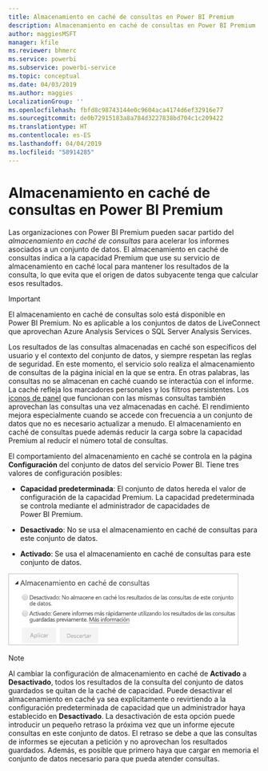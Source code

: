 ```yaml
---
title: Almacenamiento en caché de consultas en Power BI Premium
description: Almacenamiento en caché de consultas en Power BI Premium
author: maggiesMSFT
manager: kfile
ms.reviewer: bhmerc
ms.service: powerbi
ms.subservice: powerbi-service
ms.topic: conceptual
ms.date: 04/03/2019
ms.author: maggies
LocalizationGroup: ''
ms.openlocfilehash: fbfd8c98743144e0c9604aca4174d6ef32916e77
ms.sourcegitcommit: de0b72915183a8a784d3227838bd704c1c209422
ms.translationtype: HT
ms.contentlocale: es-ES
ms.lasthandoff: 04/04/2019
ms.locfileid: "58914285"
---
```

# <a name="query-caching-in-power-bi-premium"></a>Almacenamiento en caché de consultas en Power BI Premium

Las organizaciones con Power BI Premium pueden sacar partido del *almacenamiento en caché de consultas* para acelerar los informes asociados a un conjunto de datos. El almacenamiento en caché de consultas indica a la capacidad Premium que use su servicio de almacenamiento en caché local para mantener los resultados de la consulta, lo que evita que el origen de datos subyacente tenga que calcular esos resultados.

> [!IMPORTANT]
> El almacenamiento en caché de consultas solo está disponible en Power BI Premium. No es aplicable a los conjuntos de datos de LiveConnect que aprovechan Azure Analysis Services o SQL Server Analysis Services.

Los resultados de las consultas almacenadas en caché son específicos del usuario y el contexto del conjunto de datos, y siempre respetan las reglas de seguridad. En este momento, el servicio solo realiza el almacenamiento de consultas de la página inicial en la que se entra. En otras palabras, las consultas no se almacenan en caché cuando se interactúa con el informe. La caché refleja los marcadores personales y los filtros persistentes. Los [iconos de panel](service-dashboard-tiles.md) que funcionan con las mismas consultas también aprovechan las consultas una vez almacenadas en caché. El rendimiento mejora especialmente cuando se accede con frecuencia a un conjunto de datos que no es necesario actualizar a menudo. El almacenamiento en caché de consultas puede además reducir la carga sobre la capacidad Premium al reducir el número total de consultas.

El comportamiento del almacenamiento en caché se controla en la página **Configuración** del conjunto de datos del servicio Power BI. Tiene tres valores de configuración posibles:

- **Capacidad predeterminada**: El conjunto de datos hereda el valor de configuración de la capacidad Premium. La capacidad predeterminada se controla mediante el administrador de capacidades de Power BI Premium.

- **Desactivado**: No se usa el almacenamiento en caché de consultas para este conjunto de datos.

- **Activado**: Se usa el almacenamiento en caché de consultas para este conjunto de datos.

![Cuadro de diálogo Caché de consultas](media/power-bi-query-caching/power-bi-query-caching.png)

> [!NOTE]
> Al cambiar la configuración de almacenamiento en caché de **Activado** a **Desactivado**, todos los resultados de la consulta del conjunto de datos guardados se quitan de la caché de capacidad. Puede desactivar el almacenamiento en caché ya sea explícitamente o revirtiendo a la configuración predeterminada de capacidad que un administrador haya establecido en **Desactivado**. La desactivación de esta opción puede introducir un pequeño retraso la próxima vez que un informe ejecute consultas en este conjunto de datos. El retraso se debe a que las consultas de informes se ejecutan a petición y no aprovechan los resultados guardados. Además, es posible que primero haya que cargar en memoria el conjunto de datos necesario para que pueda atender consultas.


